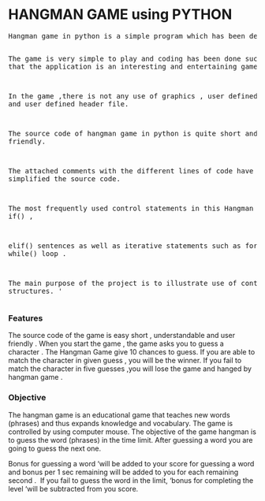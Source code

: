 <h1>HANGMAN GAME using PYTHON</h1>
<pre>Hangman game in python is a simple program which has been designed to demonstrate different application formats and syntax of python programming language.

The game is very simple to play and coding has been done such a way that the application is an interesting and entertaining game .

In the game ,there is not any use of  graphics , user defined  function and user defined header file.

The source code of hangman game in python is quite short and user friendly.

The attached comments with the different lines of code have further simplified the source code.

The most frequently used control statements in this Hangman Game are if() , 

elif() sentences as well as iterative statements such as for()loop , while() loop .

The main purpose of the project is to illustrate use of control structures.
'
</pre>

<h3>Features</h3>
The source code of the game is easy short , understandable and user friendly .
When you start the game , the game asks you to guess a character .
The Hangman Game give 10 chances to guess.
If you are able  to match  the character in given guess , you will be the winner.
If you fail to match the character in five guesses ,you will  lose  the game and hanged  by hangman game  .

<h3>Objective</h3>
The hangman game is an educational game that teaches new words (phrases) and thus expands knowledge and vocabulary. The game is controlled by using computer mouse.
The objective of the game hangman is to guess the word (phrases) in the time limit. After guessing a word you are going to guess the next one.

Bonus  for guessing a word ‘will be added to your score for guessing a word  and bonus per 1 sec remaining will be added to you for each remaining second . 
If you fail to guess the word in the limit, ‘bonus for completing the level ‘will be subtracted from you score.


